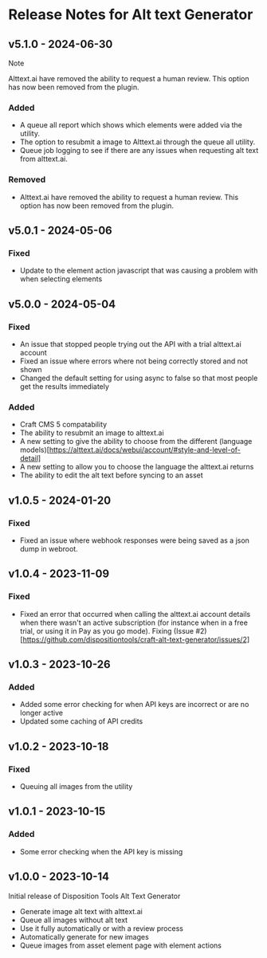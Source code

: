 # Release Notes for Alt text Generator


## v5.1.0 - 2024-06-30

> [!NOTE]  
> Alttext.ai have removed the ability to request a human review. This option has now been removed from the plugin.

### Added 
- A queue all report which shows which elements were added via the utility.
- The option to resubmit a image to Alttext.ai through the queue all utility.
- Queue job logging to see if there are any issues when requesting alt text from alttext.ai.

### Removed
- Alttext.ai have removed the ability to request a human review. This option has now been removed from the plugin.


## v5.0.1 - 2024-05-06

### Fixed
- Update to the element action javascript that was causing a problem with when selecting elements

## v5.0.0 - 2024-05-04

### Fixed
- An issue that stopped people trying out the API with a trial alttext.ai account
- Fixed an issue where errors where not being correctly stored and not shown
- Changed the default setting for using async to false so that most people get the results immediately

### Added
- Craft CMS 5 compatability
- The ability to resubmit an image to alttext.ai 
- A new setting to give the ability to choose from the different (language models)[https://alttext.ai/docs/webui/account/#style-and-level-of-detail]
- A new setting to allow you to choose the language the alttext.ai returns
- The ability to edit the alt text before syncing to an asset


## v1.0.5 - 2024-01-20

### Fixed
- Fixed an issue where webhook responses were being saved as a json dump in webroot. 

## v1.0.4 - 2023-11-09

### Fixed
- Fixed an error that occurred when calling the alttext.ai account details when there wasn't an active subscription (for instance when in a free trial, or using it in Pay as you go mode). Fixing (Issue #2)[https://github.com/dispositiontools/craft-alt-text-generator/issues/2]

## v1.0.3 - 2023-10-26

### Added
- Added some error checking for when API keys are incorrect or are no longer active
- Updated some caching of API credits

## v1.0.2 - 2023-10-18

### Fixed
- Queuing all images from the utility

## v1.0.1 - 2023-10-15

### Added
- Some error checking when the API key is missing

## v1.0.0 - 2023-10-14
Initial release of Disposition Tools Alt Text Generator
- Generate image alt text with alttext.ai
- Queue all images without alt text
- Use it fully automatically or with a review process
- Automatically generate for new images
- Queue images from asset element page with element actions
 
